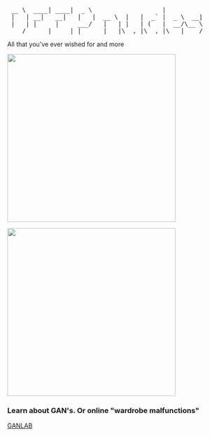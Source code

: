 

<pre>
 __ \  ____| ____|  _ \                   |           
 |   | __|   __|   |   |  __ \  |   |  _` |  _ \  __| 
 |   | |     |     ___/   |   | |   | (   |  __/\__ \ 
____/ _____|_____|_|     _|  _|\__,_|\__,_|\___|____/ 
</pre>


All that you've ever wished for and more

<pre>
 <img src='https://github.com/junyanz/pytorch-CycleGAN-and-pix2pix/blob/master/imgs/edges2cats.jpg' align="left" width=384>
</pre>

<pre>
 <img src='https://github.com/mechanicalAI/pytorch-CycleGAN-and-pix2pix/raw/master/imgs/horse2zebra.gif' align="left" width=384>
</pre>

### Learn about GAN's. Or online "wardrobe malfunctions"

[GANLAB](https://mechanicalai.github.io/ganlab/)
